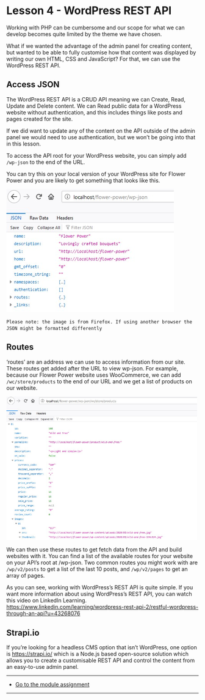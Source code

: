 # Lesson 4 - WordPress REST API

Working with PHP can be cumbersome and our scope for what we can develop becomes quite limited by the theme we have chosen.

What if we wanted the advantage of the admin panel for creating content, but wanted to be able to fully customise how that content was displayed by writing our own HTML, CSS and JavaScript? For that, we can use the WordPress REST API.

## Access JSON
The WordPress REST API is a CRUD API meaning we can Create, Read, Update and Delete content. We can Read public data for a WordPress website without authentication, and this includes things like posts and pages created for the site.

If we did want to update any of the content on the API outside of the admin panel we would need to use authentication, but we won’t be going into that in this lesson.

To access the API root for your WordPress website, you can simply add `/wp-json` to the end of the URL.

You can try this on your local version of your WordPress site for Flower Power and you are likely to get something that looks like this.

<img src="https://raw.githubusercontent.com/MJPhillip/noroff-content-management-systems/master/module-2/images/cms_lesson2-4_1.jpg" alt="" style="max-width:500px">

`Please note: the image is from Firefox. If using another browser the JSON might be formatted differently`

## Routes
‘routes’ are an address we can use to access information from our site. These routes get added after the URL to view wp-json. For example, because our Flower Power website uses WooCommerce, we can add `/wc/store/products` to the end of our URL and we get a list of products on our website.

<img src="https://raw.githubusercontent.com/MJPhillip/noroff-content-management-systems/master/module-2/images/cms_lesson2-4_2.jpg" alt="" style="max-width:500px">

We can then use these routes to get fetch data from the API and build websites with it.
You can find a list of the available routes for your website on your API’s root at /wp-json. Two common routes you might work with are `/wp/v2/posts` to get a list of the last 10 posts, and `/wp/v2/pages` to get an array of pages.

As you can see, working with WordPress’s REST API is quite simple. If you want more information about using WordPress’s REST API, you can watch this video on LinkedIn Learning. https://www.linkedin.com/learning/wordpress-rest-api-2/restful-wordpress-through-an-api?u=43268076

## Strapi.io
If you’re looking for a headless CMS option that isn’t WordPress, one option is https://strapi.io/ which is a Node.js based open-source solution which allows you to create a customisable REST API and control the content from an easy-to-use admin panel.

---
- [Go to the module assignment](ma)
---
